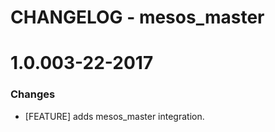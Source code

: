 # CHANGELOG - mesos_master

1.0.003-22-2017
==================

### Changes

* [FEATURE] adds mesos_master integration.
